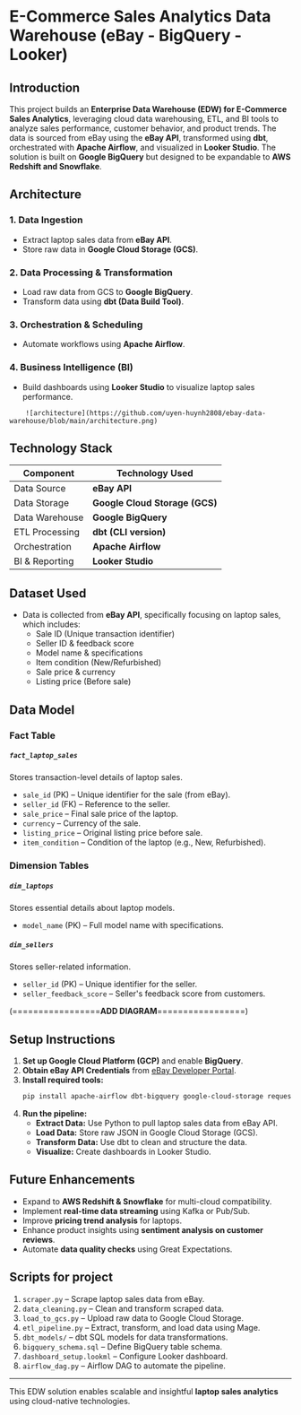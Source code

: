 # E-Commerce Sales Analytics Data Warehouse (eBay - BigQuery - Looker)

## Introduction
This project builds an **Enterprise Data Warehouse (EDW) for E-Commerce Sales Analytics**, leveraging cloud data warehousing, ETL, and BI tools to analyze sales performance, customer behavior, and product trends. The data is sourced from eBay using the **eBay API**, transformed using **dbt**, orchestrated with **Apache Airflow**, and visualized in **Looker Studio**. The solution is built on **Google BigQuery** but designed to be expandable to **AWS Redshift and Snowflake**.

## Architecture
### **1. Data Ingestion**
- Extract laptop sales data from **eBay API**.
- Store raw data in **Google Cloud Storage (GCS)**.

### **2. Data Processing & Transformation**
- Load raw data from GCS to **Google BigQuery**.
- Transform data using **dbt (Data Build Tool)**.

### **3. Orchestration & Scheduling**
- Automate workflows using **Apache Airflow**.

### **4. Business Intelligence (BI)**
- Build dashboards using **Looker Studio** to visualize laptop sales performance.

```
    ![architecture](https://github.com/uyen-huynh2808/ebay-data-warehouse/blob/main/architecture.png)

```

## Technology Stack
| Component        | Technology Used |
|-----------------|----------------|
| Data Source     | **eBay API** |
| Data Storage    | **Google Cloud Storage (GCS)** |
| Data Warehouse  | **Google BigQuery** |
| ETL Processing  | **dbt (CLI version)** |
| Orchestration   | **Apache Airflow** |
| BI & Reporting  | **Looker Studio** |

## Dataset Used
- Data is collected from **eBay API**, specifically focusing on laptop sales, which includes:
  - Sale ID (Unique transaction identifier)
  - Seller ID & feedback score
  - Model name & specifications
  - Item condition (New/Refurbished)
  - Sale price & currency
  - Listing price (Before sale)

## Data Model
### **Fact Table**
##### `fact_laptop_sales`
Stores transaction-level details of laptop sales.
- `sale_id` (PK) – Unique identifier for the sale (from eBay).
- `seller_id` (FK) – Reference to the seller.
- `sale_price` – Final sale price of the laptop.
- `currency` – Currency of the sale.
- `listing_price` – Original listing price before sale.
- `item_condition` – Condition of the laptop (e.g., New, Refurbished).

### **Dimension Tables**
##### `dim_laptops`
Stores essential details about laptop models.
- `model_name` (PK) – Full model name with specifications.

##### `dim_sellers`
Stores seller-related information.
- `seller_id` (PK) – Unique identifier for the seller.
- `seller_feedback_score` – Seller's feedback score from customers.

(=================**ADD DIAGRAM**=================)

## Setup Instructions
1. **Set up Google Cloud Platform (GCP)** and enable **BigQuery**.
2. **Obtain eBay API Credentials** from [eBay Developer Portal](https://developer.ebay.com/).
3. **Install required tools:**
   ```sh
   pip install apache-airflow dbt-bigquery google-cloud-storage requests pandas
   ```
4. **Run the pipeline:**
   - **Extract Data:** Use Python to pull laptop sales data from eBay API.
   - **Load Data:** Store raw JSON in Google Cloud Storage (GCS).
   - **Transform Data:** Use dbt to clean and structure the data.
   - **Visualize:** Create dashboards in Looker Studio.

## Future Enhancements
- Expand to **AWS Redshift & Snowflake** for multi-cloud compatibility.
- Implement **real-time data streaming** using Kafka or Pub/Sub.
- Improve **pricing trend analysis** for laptops.
- Enhance product insights using **sentiment analysis on customer reviews**.
- Automate **data quality checks** using Great Expectations.

## Scripts for project
1. `scraper.py` – Scrape laptop sales data from eBay.
2. `data_cleaning.py` – Clean and transform scraped data.
3. `load_to_gcs.py` – Upload raw data to Google Cloud Storage.
4. `etl_pipeline.py` – Extract, transform, and load data using Mage.
5. `dbt_models/` – dbt SQL models for data transformations.
6. `bigquery_schema.sql` – Define BigQuery table schema.
7. `dashboard_setup.lookml` – Configure Looker dashboard.
8. `airflow_dag.py` – Airflow DAG to automate the pipeline.

---
This EDW solution enables scalable and insightful **laptop sales analytics** using cloud-native technologies.
